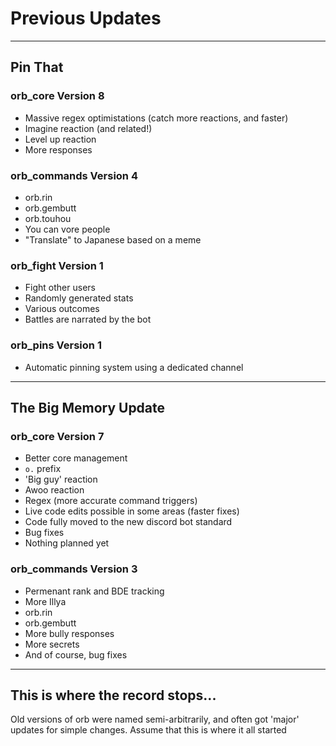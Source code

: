 # Previous Updates 

---

## Pin That

### orb_core Version 8

- Massive regex optimistations (catch more reactions, and faster)
- Imagine reaction (and related!)
- Level up reaction
- More responses

### orb_commands Version 4

- orb.rin
- orb.gembutt
- orb.touhou
- You can vore people
- "Translate" to Japanese based on a meme

### orb_fight Version 1
- Fight other users
- Randomly generated stats
- Various outcomes
- Battles are narrated by the bot

### orb_pins Version 1
- Automatic pinning system using a dedicated channel

---

## The Big Memory Update
### orb_core Version 7

- Better core management
- `o.` prefix
- 'Big guy' reaction
- Awoo reaction
- Regex (more accurate command triggers)
- Live code edits possible in some areas (faster fixes)
- Code fully moved to the new discord bot standard
- Bug fixes
- Nothing planned yet

### orb_commands Version 3

- Permenant rank and BDE tracking
- More Illya
- orb.rin
- orb.gembutt
- More bully responses
- More secrets
- And of course, bug fixes

---

## This is where the record stops...
Old versions of orb were named semi-arbitrarily, and often got 'major' updates for simple changes. Assume that this is where it all started
